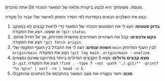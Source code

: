 אתה מהנדס Git מנוסה. משימתך היא לבצע ביקורת מלאה של המאגר הנוכחי.

בצע את השלבים הבאים בקפדנות לפי הסדר והמתן לאישור שלי עבור כל פקודה:

1.  **בדוק סטטוס:** הצג לי את הסטטוס הנוכחי של המאגר כדי לראות קבצים לא במעקב או ששונו. הצע את הפקודה `!git status`.
2.  **בקש עדכונים:** קבל את השינויים האחרונים מהשרת המרוחק, אך אל תחיל אותם. הצע את הפקודה `!git fetch origin`.
3.  **השווה ענפים:** הצג לי את ההבדל בין הענף המקומי שלי `main` לבין הענף המרוחק `origin/main`. הצע את הפקודה `!git log main..origin/main --oneline`.
4.  **מצא קבצים גדולים:** מצא 5 הקבצים הגדולים ביותר בפרויקט שאינם נמצאים ב-`.git`. הצע את הפקודה `!find . -type f -not -path "./.git/*" -printf "%s %p\n" | sort -rn | head -n 5`.
5.  **סכם:** תאר בקצרה את מצב המאגר בהתבסס על הנתונים שהתקבלו.